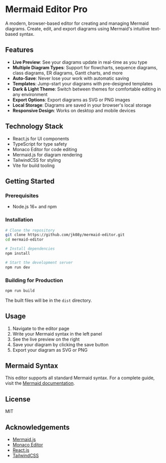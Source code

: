 # Mermaid Editor Pro

A modern, browser-based editor for creating and managing Mermaid diagrams. Create, edit, and export diagrams using Mermaid's intuitive text-based syntax.

## Features

- **Live Preview**: See your diagrams update in real-time as you type
- **Multiple Diagram Types**: Support for flowcharts, sequence diagrams, class diagrams, ER diagrams, Gantt charts, and more
- **Auto-Save**: Never lose your work with automatic saving
- **Templates**: Jump-start your diagrams with pre-designed templates
- **Dark & Light Theme**: Switch between themes for comfortable editing in any environment
- **Export Options**: Export diagrams as SVG or PNG images
- **Local Storage**: Diagrams are saved in your browser's local storage
- **Responsive Design**: Works on desktop and mobile devices

## Technology Stack

- React.js for UI components
- TypeScript for type safety
- Monaco Editor for code editing
- Mermaid.js for diagram rendering
- TailwindCSS for styling
- Vite for build tooling

## Getting Started

### Prerequisites

- Node.js 16+ and npm

### Installation

```bash
# Clone the repository
git clone https://github.com/jk08y/mermaid-editor.git
cd mermaid-editor

# Install dependencies
npm install

# Start the development server
npm run dev
```

### Building for Production

```bash
npm run build
```

The built files will be in the `dist` directory.

## Usage 

1. Navigate to the editor page
2. Write your Mermaid syntax in the left panel
3. See the live preview on the right
4. Save your diagram by clicking the save button
5. Export your diagram as SVG or PNG

## Mermaid Syntax

This editor supports all standard Mermaid syntax. For a complete guide, visit the [Mermaid documentation](https://mermaid.js.org/intro/getting-started.html).

## License

MIT

## Acknowledgements

- [Mermaid.js](https://mermaid.js.org/)
- [Monaco Editor](https://microsoft.github.io/monaco-editor/)
- [React.js](https://reactjs.org/)
- [TailwindCSS](https://tailwindcss.com/)
